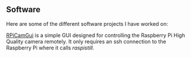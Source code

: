 ## Software

Here are some of the different software projects I have worked on:

[RPiCamGui](https://github.com/mads-bisgaard/RPiCamGui) is a simple GUI designed for controlling the Raspberry Pi High Quality camera remotely. It only requires an ssh connection to the Raspberry Pi where it calls *raspistill*. 

